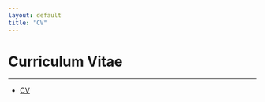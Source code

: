 ```yaml
---
layout: default
title: "CV"
---
```


# Curriculum Vitae

---

- [CV](/documents/Michael_Schott_CV_1-13-19.pdf)
